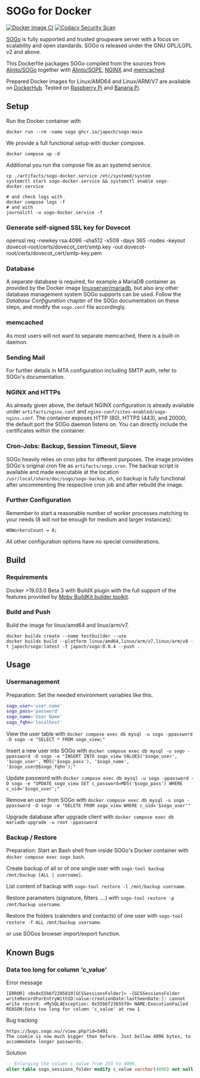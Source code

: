 # SOGo for Docker

[![Docker Image CI](https://github.com/japoch/SOGo/actions/workflows/docker-image.yml/badge.svg)](https://github.com/japoch/SOGo/actions/workflows/docker-image.yml)
[![Codacy Security Scan](https://github.com/japoch/SOGo/actions/workflows/codacy.yml/badge.svg)](https://github.com/japoch/SOGo/actions/workflows/codacy.yml)

[SOGo](http://www.sogo.nu) is fully supported and trusted groupware server with a focus on scalability and open standards. SOGo is released under the GNU GPL/LGPL v2 and above. 

This Dockerfile packages SOGo compiled from the sources from [Alinto/SOGo](https://github.com/Alinto/sogo) together with [Alinto/SOPE](https://github.com/Alinto/sope), [NGINX](https://www.nginx.com/) and [memcached](https://memcached.org/).

Prepared Docker images for Linux/AMD64 and Linux/ARM/V7 are available on [DockerHub](https://hub.docker.com/r/japoch/sogo). Tested on [Raspberry Pi](https://www.raspberrypi.com/) and [Banana Pi](https://www.banana-pi.org/).

## Setup

Run the Docker container with

    docker run --rm -name sogo ghcr.io/japoch/sogo:main

We provide a full functional setup with docker compose.

    docker compose up -d

Additional you run the compose file as an systemd service.

    cp ./artifacts/sogo-docker.service /etc/systemd/system
    systemctl start sogo-docker.service && systemctl enable sogo-docker.service

    # and check logs with
    docker compose logs -f
    # and with
    journalctl -u sogo-docker.service -f

### Generate self-signed SSL key for Dovecot

openssl req -newkey rsa:4096 -sha512 -x509 -days 365 -nodes -keyout dovecot-root/certs/dovecot_cert/smtp.key -out dovecot-root/certs/dovecot_cert/smtp-key.pem

### Database

A separate database is required, for example a MariaDB container as provided by the Docker image [linuxserver/mariadb](https://hub.docker.com/r/linuxserver/mariadb), but also any other database management system SOGo supports can be used. Follow the _Database Configuration_ chapter of the SOGo documentation on these steps, and modify the `sogo.conf` file accordingly.

### memcached

As most users will not want to separate memcached, there is a built-in daemon.

### Sending Mail

For further details in MTA configuration including SMTP auth, refer to SOGo's documentation.

### NGINX and HTTPs

As already given above, the default NGINX configuration is already available under `artifacts/nginx.conf` and  `nginx-conf/sites-enabled/sogo-nginx.conf`. The container exposes HTTP (80), HTTPS (443), and 20000, the default port the SOGo daemon listens on. You can directly include the certificates within the container.

### Cron-Jobs: Backup, Session Timeout, Sieve

SOGo heavily relies on cron jobs for different purposes. The image provides SOGo's original cron file as `artifacts/sogo.cron`. The backup script is available and made executable at the location `/usr/local/share/doc/sogo/sogo-backup.sh`, so backup is fully functional after uncommenting the respective cron job and after rebuild the image.

### Further Configuration

Remember to start a reasonable number of worker processes matching to your needs (8 will not be enough for medium and larger instances):

    WOWorkersCount = 8;

All other configuration options have no special considerations.

## Build

### Requirements

Docker >19.03.0 Beta 3 with BuildX plugin with the full support of the features provided by [Moby BuildKit builder toolkit](https://github.com/moby/buildkit).

### Build and Push

Build the image for linux/amd64 and linux/arm/v7.

    docker buildx create --name testbuilder --use
    docker buildx build --platform linux/amd64,linux/arm/v7,linux/arm/v8 -t japoch/sogo:latest -t japoch/sogo:0.0.4 --push .

## Usage

### Usermanagement

Preparation: Set the needed environment variables like this.
```bash
sogo_user='user.name'
sogo_pass='password'
sogo_name='User Name'
sogo_fqhn='localhost'
```

View the user table with `docker compose exec db mysql -u sogo -ppassword -D sogo -e "SELECT * FROM sogo_view;"`

Insert a new user into SOGo with `docker compose exec db mysql -u sogo -ppassword -D sogo -e "INSERT INTO sogo_view VALUES('$sogo_user', '$sogo_user', MD5('$sogo_pass'), '$sogo_name', '$sogo_user@$sogo_fqhn');"`

Update password with `docker compose exec db mysql -u sogo -ppassword -D sogo -e "UPDATE sogo_view SET c_password=MD5('$sogo_pass') WHERE c_uid='$sogo_user';"`

Remove an user from SOGo with `docker compose exec db mysql -u sogo -ppassword -D sogo -e "DELETE FROM sogo_view WHERE c_uid='$sogo_user'"`

Upgrade database after upgrade client with `docker compose exec db mariadb-upgrade -u root -ppassword`

### Backup / Restore

Preparation: Start an Bash shell from inside SOGo's Docker container with `docker compose exec sogo bash`.

Create backup of all or of one single user with `sogo-tool backup /mnt/backup [ALL | username]`.

List content of backup with `sogo-tool restore -l /mnt/backup username`.

Restore parameters (signature, filters ....) with `sogo-tool restore -p /mnt/backup username`.

Restore the folders (calenders and contacts) of one user with `sogo-tool restore -f ALL /mnt/backup username`.

or use SOGos browser import/export function.

## Known Bugs

### Data too long for column 'c_value'

Error message

    [ERROR] <0x0x55b6f2205810[GCSSessionsFolder]> -[GCSSessionsFolder writeRecordForEntryWithID:value:creationDate:lastSeenDate:]: cannot write record: <MySQL4Exception: 0x55b6f23655f0> NAME:ExecutionFailed REASON:Data too long for column 'c_value' at row 1

Bug tracking

    https://bugs.sogo.nu//view.php?id=5491
    The cookie is now much bigger than before. Just bellow 4096 bytes, to accommodate longer passwords.

Solution

```sql
-- Enlarging the column c_value from 255 to 4096.
alter table sogo_sessions_folder modify c_value varchar(4096) not null;
```
